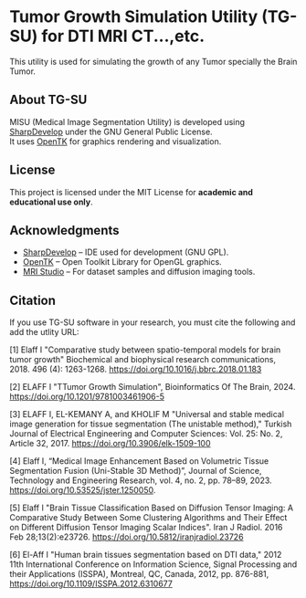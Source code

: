 # Tumor Growth Simulation Utility (TG-SU) for DTI MRI CT...,etc.
This utility is used for simulating the growth of any Tumor specially the Brain Tumor. 

## About TG-SU
MISU (Medical Image Segmentation Utility) is developed using [SharpDevelop](https://github.com/icsharpcode/SharpDevelop) under the GNU General Public License.  
It uses [OpenTK](https://github.com/opentk/opentk) for graphics rendering and visualization.

## License
This project is licensed under the MIT License for **academic and educational use only**.

## Acknowledgments
- [SharpDevelop](https://github.com/icsharpcode/SharpDevelop) – IDE used for development (GNU GPL).
- [OpenTK](https://opentk.net/) – Open Toolkit Library for OpenGL graphics.
- [MRI Studio](https://www.mristudio.org/) – For dataset samples and diffusion imaging tools.

## Citation
If you use TG-SU software in your research, you must cite the following and add the utlity URL:

[1] Elaff I "Comparative study between spatio-temporal models for brain tumor growth" Biochemical and biophysical research communications, 2018. 496 (4): 1263-1268. https://doi.org/10.1016/j.bbrc.2018.01.183 

[2] ELAFF I "TTumor Growth Simulation", Bioinformatics Of The Brain, 2024. https://doi.org/10.1201/9781003461906-5

[3] ELAFF I,  EL-KEMANY A, and KHOLIF M "Universal and stable medical image generation for tissue segmentation (The unistable method)," Turkish Journal of Electrical Engineering and Computer Sciences: Vol. 25: No. 2, Article 32, 2017. https://doi.org/10.3906/elk-1509-100

[4] Elaff I, “Medical Image Enhancement Based on Volumetric Tissue Segmentation Fusion (Uni-Stable 3D Method)”, Journal of Science, Technology and Engineering Research, vol. 4, no. 2, pp. 78–89, 2023. https://doi.org/10.53525/jster.1250050.

[5] Elaff I "Brain Tissue Classification Based on Diffusion Tensor Imaging: A Comparative Study Between Some Clustering Algorithms and Their Effect on Different Diffusion Tensor Imaging Scalar Indices". Iran J Radiol. 2016 Feb 28;13(2):e23726. https://doi.org/10.5812/iranjradiol.23726

[6] El-Aff I "Human brain tissues segmentation based on DTI data," 2012 11th International Conference on Information Science, Signal Processing and their Applications (ISSPA), Montreal, QC, Canada, 2012, pp. 876-881, https://doi.org/10.1109/ISSPA.2012.6310677
